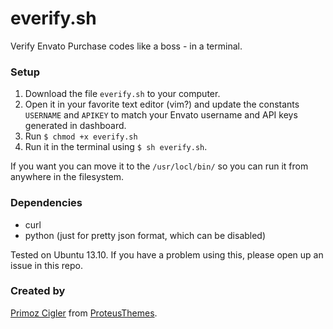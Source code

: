 everify.sh
==========

Verify Envato Purchase codes like a boss - in a terminal.

### Setup

1. Download the file `everify.sh` to your computer.
1. Open it in your favorite text editor (vim?) and update the constants `USERNAME` and `APIKEY` to match your Envato username and API keys generated in dashboard.
1. Run `$ chmod +x everify.sh`
1. Run it in the terminal using `$ sh everify.sh`.

If you want you can move it to the `/usr/locl/bin/` so you can run it from anywhere in the filesystem.

### Dependencies

* curl
* python (just for pretty json format, which can be disabled)

Tested on Ubuntu 13.10. If you have a problem using this, please open up an issue in this repo.

### Created by

[Primoz Cigler](https://twitter.com/primozcigler) from [ProteusThemes](http://www.proteusthemes.com/).
